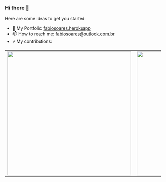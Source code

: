 ### Hi there 👋

Here are some ideas to get you started:

- 🔭 My Portfolio: [fabiosoares.herokuapp](http://fabiosoares.herokuapp.com)
- 📫 How to reach me: fabiosoares@outlook.com.br
- ⚡ My contributions:
<center>
<table>
  <tr>
      <td><img width="400px" align="left" src="https://github-readme-stats.vercel.app/api/top-langs/?username=fabiosoaresv&hide=html&layout=compact" /></td>
      <td><img width="400px" align="left" src="https://github-readme-stats.vercel.app/api?username=fabiosoaresv&count_private=true" /></td>
  </tr>  
    <tr>
</td>
  </tr>  
</table>
</center>
